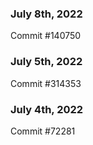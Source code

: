 ### July 8th, 2022

Commit #140750

### July 5th, 2022

Commit #314353


### July 4th, 2022

Commit #72281
